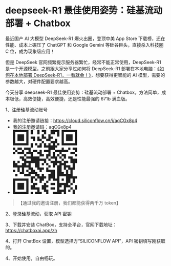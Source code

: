 # deepseek-R1 最佳使用姿势：硅基流动部署 + Chatbox

最近国产 AI 大模型 DeepSeek-R1 爆火出圈，登顶中美 App Store 下载榜，还在性能、成本上碾压了 ChatGPT 和 Google Gemini 等硅谷巨头，直接杀入科技圈 C 位，成为现象级应用！

但是 DeepSeek 官网频繁提示服务器繁忙，经常不能正常使用，DeepSeek-R1 是一个开源模型，之前跟大家分享过如何将 DeepSeek-R1 部署在本地电脑：[《如何在本地部署 DeepSeek-R1，一看就会！》](https://zhuanlan.zhihu.com/p/22210737029)，想要获得更智能的 AI 模型，需要的参数越大，对硬件配置要求越高。

今天分享 deepseek-R1 最佳使用姿势：硅基流动部署 + Chatbox。方法简单，成本极低，高效便捷，高效便捷，还是性能最强的 671b 满血版。

1、注册硅基流动账号

- 我的注册邀请链接：https://cloud.siliconflow.cn/i/aqCGx8p4
- 我的注册邀请码：aqCGx8p4
- ![邀请码](/img/share_siliconflow.png)

> 【通过我的邀请注册，我们都能获得两千万 token】

2、登录硅基流动，获取 API 密钥

3、下载并安装 ChatBox，支持全平台，官网下载地址：https://chatboxai.app/zh

4、打开 ChatBox 设置，模型选择方“SILICONFLOW API”，API 密钥填写刚获取的。

4、开始使用，自由畅玩。
